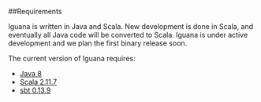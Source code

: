 
<div markdown="1">

##Requirements

<p>Iguana is written in Java and Scala. New development is done in Scala,
and eventually all Java code will be converted to Scala. Iguana is under active 
development and we plan the first binary release soon.</p>

<p>The current version of Iguana requires:</p>

- [Java 8](http://www.oracle.com/technetwork/java/javase/downloads/jdk8-downloads-2133151.html)
- [Scala 2.11.7](http://scala-lang.org/download/2.11.7.html)
- [sbt 0.13.9](http://www.scala-sbt.org/download.html)

</div>
